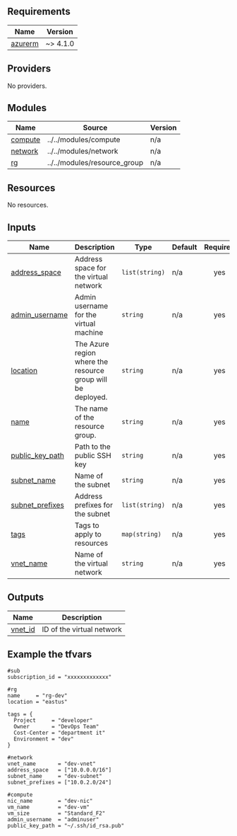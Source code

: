 <!-- BEGIN_TF_DOCS -->
## Requirements

| Name | Version |
|------|---------|
| <a name="requirement_azurerm"></a> [azurerm](#requirement\_azurerm) | ~> 4.1.0 |

## Providers

No providers.

## Modules

| Name | Source | Version |
|------|--------|---------|
| <a name="module_compute"></a> [compute](#module\_compute) | ../../modules/compute | n/a |
| <a name="module_network"></a> [network](#module\_network) | ../../modules/network | n/a |
| <a name="module_rg"></a> [rg](#module\_rg) | ../../modules/resource_group | n/a |

## Resources

No resources.

## Inputs

| Name | Description | Type | Default | Required |
|------|-------------|------|---------|:--------:|
| <a name="input_address_space"></a> [address\_space](#input\_address\_space) | Address space for the virtual network | `list(string)` | n/a | yes |
| <a name="input_admin_username"></a> [admin\_username](#input\_admin\_username) | Admin username for the virtual machine | `string` | n/a | yes |
| <a name="input_location"></a> [location](#input\_location) | The Azure region where the resource group will be deployed. | `string` | n/a | yes |
| <a name="input_name"></a> [name](#input\_name) | The name of the resource group. | `string` | n/a | yes |
| <a name="input_public_key_path"></a> [public\_key\_path](#input\_public\_key\_path) | Path to the public SSH key | `string` | n/a | yes |
| <a name="input_subnet_name"></a> [subnet\_name](#input\_subnet\_name) | Name of the subnet | `string` | n/a | yes |
| <a name="input_subnet_prefixes"></a> [subnet\_prefixes](#input\_subnet\_prefixes) | Address prefixes for the subnet | `list(string)` | n/a | yes |
| <a name="input_tags"></a> [tags](#input\_tags) | Tags to apply to resources | `map(string)` | n/a | yes |
| <a name="input_vnet_name"></a> [vnet\_name](#input\_vnet\_name) | Name of the virtual network | `string` | n/a | yes |

## Outputs

| Name | Description |
|------|-------------|
| <a name="output_vnet_id"></a> [vnet\_id](#output\_vnet\_id) | ID of the virtual network |


## Example the tfvars

````hcl
#sub
subscription_id = "xxxxxxxxxxxxx"

#rg
name     = "rg-dev"
location = "eastus"

tags = {
  Project     = "developer"
  Owner       = "DevOps Team"
  Cost-Center = "department it"
  Environment = "dev"
}

#network
vnet_name       = "dev-vnet"
address_space   = ["10.0.0.0/16"]
subnet_name     = "dev-subnet"
subnet_prefixes = ["10.0.2.0/24"]

#compute
nic_name        = "dev-nic"
vm_name         = "dev-vm"
vm_size         = "Standard_F2"
admin_username  = "adminuser"
public_key_path = "~/.ssh/id_rsa.pub"
````
<!-- END_TF_DOCS -->